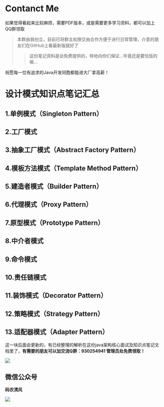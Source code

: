 # Contanct Me

如果觉得看起来比较麻烦，需要PDF版本，或是需要更多学习资料，都可以加上QQ群领取

>本群由我创立，目前已将群主权限交由合作方便于进行日常管理，介意的朋友们在GitHub上看最新版就好了
>
>> 这份笔记资料是会免费提供的，特地向你们保证…毕竟还是要恰饭的嘛…

祝愿每一位有追求的Java开发同胞都能进大厂拿高薪！



# 设计模式知识点笔记汇总

## 1.单例模式（Singleton Pattern）

## 2.工厂模式

## 3.抽象工厂模式（Abstract Factory Pattern）

## 4.模板方法模式（Template Method Pattern）

## 5.建造者模式（Builder Pattern）

## 6.代理模式（Proxy Pattern）

## 7.原型模式（Prototype Pattern）

## 8.中介者模式

## 9.命令模式

## 10.责任链模式

## 11.装饰模式（Decorator Pattern）

## 12.策略模式（Strategy Pattern）

## 13.适配器模式（Adapter Pattern）

这一块后面会更新的，有已经整理的解析在这份java架构核心面试及知识点笔记文档里了，**有需要的朋友可以加交流Q群：930254941 管理员处免费领取！**

![](https://upload-images.jianshu.io/upload_images/11474088-a6f003ad297d6e6d.png?imageMogr2/auto-orient/strip%7CimageView2/2/w/1240)

## 微信公众号

**码农清风**

![](https://upload-images.jianshu.io/upload_images/11474088-febaefa23584b47f.gif?imageMogr2/auto-orient/strip)